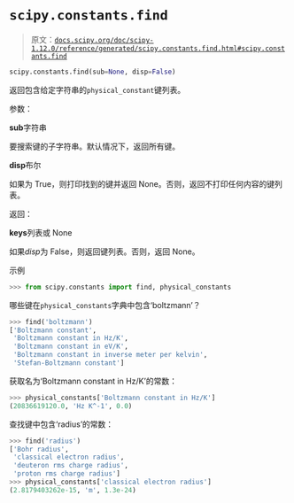 # `scipy.constants.find`

> 原文：[`docs.scipy.org/doc/scipy-1.12.0/reference/generated/scipy.constants.find.html#scipy.constants.find`](https://docs.scipy.org/doc/scipy-1.12.0/reference/generated/scipy.constants.find.html#scipy.constants.find)

```py
scipy.constants.find(sub=None, disp=False)
```

返回包含给定字符串的`physical_constant`键列表。

参数：

**sub**字符串

要搜索键的子字符串。默认情况下，返回所有键。

**disp**布尔

如果为 True，则打印找到的键并返回 None。否则，返回不打印任何内容的键列表。

返回：

**keys**列表或 None

如果*disp*为 False，则返回键列表。否则，返回 None。

示例

```py
>>> from scipy.constants import find, physical_constants 
```

哪些键在`physical_constants`字典中包含‘boltzmann’？

```py
>>> find('boltzmann')
['Boltzmann constant',
 'Boltzmann constant in Hz/K',
 'Boltzmann constant in eV/K',
 'Boltzmann constant in inverse meter per kelvin',
 'Stefan-Boltzmann constant'] 
```

获取名为‘Boltzmann constant in Hz/K’的常数：

```py
>>> physical_constants['Boltzmann constant in Hz/K']
(20836619120.0, 'Hz K^-1', 0.0) 
```

查找键中包含‘radius’的常数：

```py
>>> find('radius')
['Bohr radius',
 'classical electron radius',
 'deuteron rms charge radius',
 'proton rms charge radius']
>>> physical_constants['classical electron radius']
(2.8179403262e-15, 'm', 1.3e-24) 
```
